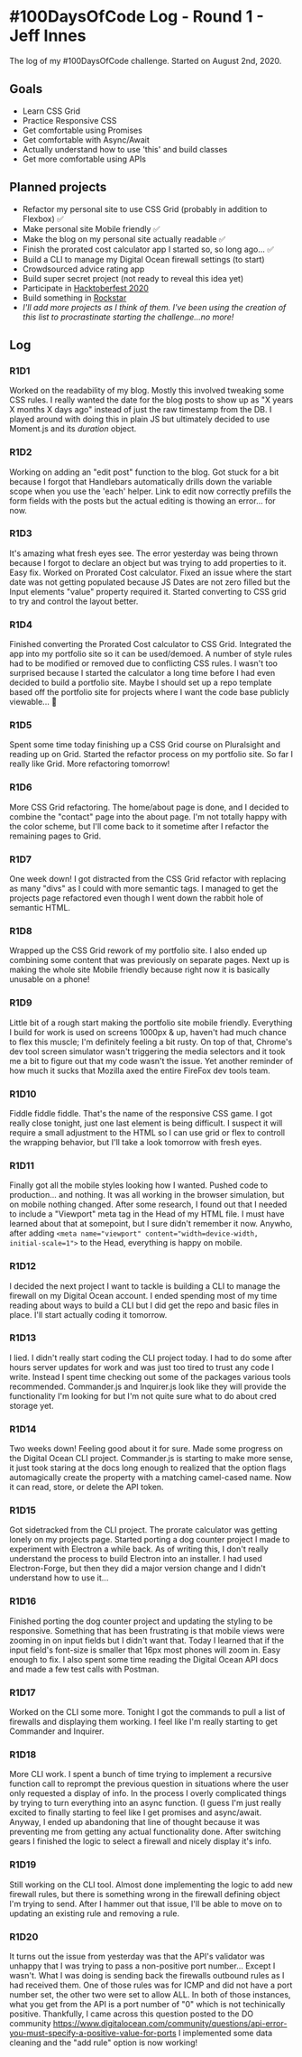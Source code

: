 # #100DaysOfCode Log - Round 1 - Jeff Innes

The log of my #100DaysOfCode challenge. Started on August 2nd, 2020.

## Goals
- Learn CSS Grid
- Practice Responsive CSS
- Get comfortable using Promises
- Get comfortable with Async/Await
- Actually understand how to use 'this' and build classes
- Get more comfortable using APIs

## Planned projects
- Refactor my personal site to use CSS Grid (probably in addition to Flexbox) :white_check_mark:
- Make personal site Mobile friendly :white_check_mark:
- Make the blog on my personal site actually readable  :white_check_mark:
- Finish the prorated cost calculator app I started so, so long ago... :white_check_mark:
- Build a CLI to manage my Digital Ocean firewall settings (to start)
- Crowdsourced advice rating app
- Build super secret project (not ready to reveal this idea yet)
- Participate in [Hacktoberfest 2020](https://hacktoberfest.digitalocean.com/)
- Build something in [Rockstar](https://codewithrockstar.com/)
- *I'll add more projects as I think of them. I've been using the creation of this list to procrastinate starting the challenge...no more!*

## Log

### R1D1 
Worked on the readability of my blog. Mostly this involved tweaking some CSS rules.
I really wanted the date for the blog posts to show up as "X years X months X days ago" instead of just the raw timestamp from the DB. I played around with doing this in plain JS but ultimately decided to use Moment.js and its *duration* object.

### R1D2
Working on adding an "edit post" function to the blog. Got stuck for a bit because I forgot that Handlebars automatically drills down the variable scope when you use the 'each' helper. Link to edit now correctly prefills the form fields with the posts but the actual editing is thowing an error... for now.

### R1D3
It's amazing what fresh eyes see. The error yesterday was being thrown because I forgot to declare an object but was trying to add properties to it. Easy fix.
Worked on Prorated Cost calculator. Fixed an issue where the start date was not getting populated because JS Dates are not zero filled but the Input elements "value" property required it. Started converting to CSS grid to try and control the layout better.

### R1D4
Finished converting the Prorated Cost calculator to CSS Grid. Integrated the app into my portfolio site so it can be used/demoed. A number of style rules had to be modified or removed due to conflicting CSS rules. I wasn't too surprised because I started the calculator a long time before I had even decided to build a portfolio site. Maybe I should set up a repo template based off the portfolio site for projects where I want the code base publicly viewable... :thinking:

### R1D5
Spent some time today finishing up a CSS Grid course on Pluralsight and reading up on Grid. Started the refactor process on my portfolio site. So far I really like Grid. More refactoring tomorrow!

### R1D6
More CSS Grid refactoring. The home/about page is done, and I decided to combine the "contact" page into the about page. I'm not totally happy with the color scheme, but I'll come back to it sometime after I refactor the remaining pages to Grid.

### R1D7
One week down! I got distracted from the CSS Grid refactor with replacing as many "divs" as I could with more semantic tags. I managed to get the projects page refactored even though I went down the rabbit hole of semantic HTML.

### R1D8
Wrapped up the CSS Grid rework of my portfolio site. I also ended up combining some content that was previously on separate pages. Next up is making the whole site Mobile friendly because right now it is basically unusable on a phone!

### R1D9
Little bit of a rough start making the portfolio site mobile friendly. Everything I build for work is used on screens 1000px & up, haven't had much chance to flex this muscle; I'm definitely feeling a bit rusty. On top of that, Chrome's dev tool screen simulator wasn't triggering the media selectors and it took me a bit to figure out that my code wasn't the issue. Yet another reminder of how much it sucks that Mozilla axed the entire FireFox dev tools team.

### R1D10
Fiddle fiddle fiddle. That's the name of the responsive CSS game. I got really close tonight, just one last element is being difficult. I suspect it will require a small adjustment to the HTML so I can use grid or flex to controll the wrapping behavior, but I'll take a look tomorrow with fresh eyes.

### R1D11
Finally got all the mobile styles looking how I wanted. Pushed code to production... and nothing. It was all working in the browser simulation, but on mobile nothing changed. After some research, I found out that I needed to include a "Viewport" meta tag in the Head of my HTML file. I must have learned about that at somepoint, but I sure didn't remember it now. Anywho, after adding `<meta name="viewport" content="width=device-width, initial-scale=1">` to the Head, everything is happy on mobile.

### R1D12
I decided the next project I want to tackle is building a CLI to manage the firewall on my Digital Ocean account. I ended spending most of my time reading about ways to build a CLI but I did get the repo and basic files in place. I'll start actually coding it tomorrow.

### R1D13
I lied. I didn't really start coding the CLI project today. I had to do some after hours server updates for work and was just too tired to trust any code I write. Instead I spent time checking out some of the packages various tools recommended. Commander.js and Inquirer.js look like they will provide the functionality I'm looking for but I'm not quite sure what to do about cred storage yet.

### R1D14
Two weeks down! Feeling good about it for sure. Made some progress on the Digital Ocean CLI project. Commander.js is starting to make more sense, it just took staring at the docs long enough to realized that the option flags automagically create the property with a matching camel-cased name. Now it can read, store, or delete the API token.

### R1D15
Got sidetracked from the CLI project. The prorate calculator was getting lonely on my projects page. Started porting a dog counter project I made to experiment with Electron a while back. As of writing this, I don't really understand the process to build Electron into an installer. I had used Electron-Forge, but then they did a major version change and I didn't understand how to use it...

### R1D16
Finished porting the dog counter project and updating the styling to be responsive. Something that has been frustrating is that mobile views were zooming in on input fields but I didn't want that. Today I learned that if the input field's font-size is smaller that 16px most phones will zoom in. Easy enough to fix. I also spent some time reading the Digital Ocean API docs and made a few test calls with Postman.

### R1D17
Worked on the CLI some more. Tonight I got the commands to pull a list of firewalls and displaying them working. I feel like I'm really starting to get Commander and Inquirer. 

### R1D18
More CLI work. I spent a bunch of time trying to implement a recursive function call to reprompt the previous question in situations where the user only requested a display of info. In the process I overly complicated things by trying to turn everything into an async function. (I guess I'm just really excited to finally starting to feel like I get promises and async/await. Anyway, I ended up abandoning that line of thought because it was preventing me from getting any actual functionality done. After switching gears I finished the logic to select a firewall and nicely display it's info.

### R1D19
Still working on the CLI tool. Almost done implementing the logic to add new firewall rules, but there is something wrong in the firewall defining object I'm trying to send. After I hammer out that issue, I'll be able to move on to updating an existing rule and removing a rule.

### R1D20
It turns out the issue from yesterday was that the API's validator was unhappy that I was trying to pass a non-positive port number... Except I wasn't. What I was doing is sending back the firewalls outbound rules as I had received them. One of those rules was for ICMP and did not have a port number set, the other two were set to allow ALL. In both of those instances, what you get from the API is a port number of "0" which is not techinically positive. Thankfully, I came across this question posted to the DO community https://www.digitalocean.com/community/questions/api-error-you-must-specify-a-positive-value-for-ports
I implemented some data cleaning and the "add rule" option is now working!
